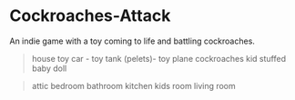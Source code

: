 # Cockroaches-Attack
An indie game with a toy coming to life and battling cockroaches.

>house 
>toy car - toy tank (pelets)- toy plane 
>cockroaches
>kid
>stuffed baby doll

>attic
>bedroom
>bathroom
>kitchen
>kids room
>living room
